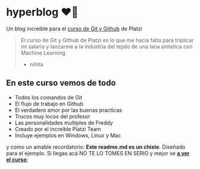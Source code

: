 # hyperblog  ❤️‍🔥
Un blog increible para el [curso de Git y Github](https://github.com/thekeneth0212/hyperblog) de Platzi
>El curso de Git y Github de Platzi es lo que me hacia falta para triplicar mi salario y lanzarme a la industria del tejido de una lana sintetica con Machine Learning 
> - niñita

## En este curso vemos de todo 
* Todos los comandos de Git
* El flujo de trabajo en Github
* El verdadero amor por las buenas practicas
* Trucos muy locos del profesor
* Las personalidades multiples de Freddy
* Creado por el increible Platzi Team
* Incluye ejemplos en Windows, Linux y Mac

y como un amable recordatorio: **Este readme.md es un chiste**. Diseñado para el ejemplo. Si llegas acá NO TE LO TOMES EN SERIO y mejor ve [**a ver el curso**]("https://github.com/thekeneth0212/hyperblog");